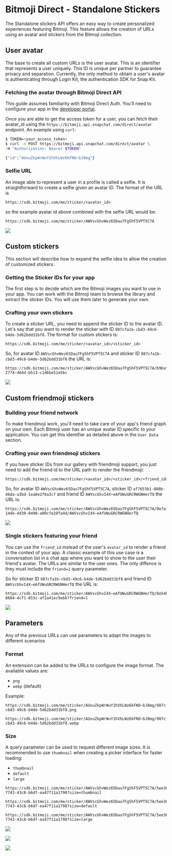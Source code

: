 # Bitmoji Direct - Standalone Stickers

The Standalone stickers API offers an easy way to create personalized experiences featuring Bitmoji. This feature allows the creation of URLs using an avatar and stickers from the Bitmoji collection.

## User avatar

The base to create all custom URLs is the user avatar. This is an identifier that represents a user uniquely. This ID is unique per partner to guarantee privacy and separation. Currently, the only method to obtain a user's avatar is authenticating through Login Kit, the authentication SDK for Snap Kit.

### Fetching the avatar through Bitmoji Direct API

This guide assumes familiarity with Bitmoji Direct Auth. You'll need to configure your app in the [developer portal](https://snapkit.com/docs/developer-portal).

Once you are able to get the access token for a user, you can fetch their avatar_id using the `https://bitmoji.api.snapchat.com/direct/avatar` endpoint. An example using `curl`:

```bash
$ TOKEN=<your_access_token>
$ curl -X POST https://bitmoji.api.snapchat.com/direct/avatar \
-H "Authorization: Bearer $TOKEN"

{"id":"AUxuZkpWrWuY1hVhLWz6kFNO~bJ8mg"}
```

### Selfie URL

An image able to represent a user in a profile is called a selfie. It is straightforward to create a selfie given an avatar ID. The format of the URL is

```
https://sdk.bitmoji.com/me/sticker/<avatar_id>
```

so the example avatar id above combined with the selfie URL would be:

```
https://sdk.bitmoji.com/me/sticker/AWVscGhvWez65Dau7FgShF5VPT5C7A
```

![](https://sdk.bitmoji.com/me/sticker/AWVscGhvWez65Dau7FgShF5VPT5C7A)


## Custom stickers

This section will describe how to expand the selfie idea to allow the creation of customized stickers.

### Getting the Sticker IDs for your app

The first step is to decide which are the Bitmoji images you want to use in your app. You can work with the Bitmoji team to browse the library and extract the sticker IDs. You will use them later to generate your own.

### Crafting your own stickers

To create a sticker URL, you need to append the sticker ID to the avatar ID. Let's say that you want to render the sticker with ID `987cfa1b-cbd3-49c6-b4de-5d62bdd31bf8`. The format for custom stickers is:

```
https://sdk.bitmoji.com/me/sticker/<avatar_id>/<sticker_id>
```

So, for avatar ID `AWVscGhvWez65Dau7FgShF5VPT5C7A` and sticker ID `987cfa1b-cbd3-49c6-b4de-5d62bdd31bf8` the URL is:

```
https://sdk.bitmoji.com/me/sticker/AWVscGhvWez65Dau7FgShF5VPT5C7A/b9baff8d-2774-464d-b513-c1d6be51e56c
```

![](https://sdk.bitmoji.com/me/sticker/AWVscGhvWez65Dau7FgShF5VPT5C7A/b9baff8d-2774-464d-b513-c1d6be51e56c)

## Custom friendmoji stickers

### Building your friend network

To make friendmoji work, you'll need to take care of your app's friend graph on your own. Each Bitmoji user has an unique avatar ID specific to your application. You can get this identifier as detailed above in the `User Data` section.

### Crafting your own friendmoji stickers
If you have sticker IDs from our gallery with friendmoji support, you just need to add the friend id to the URL path to render the friendmoji:

```
https://sdk.bitmoji.com/me/sticker/<avatar_id>/<sticker_id>/<friend_id>
```

So, for avatar ID `AWVscGhvWez65Dau7FgShF5VPT5C7A`, sticker ID `af7653b1-080b-4bda-a3bd-1ea8e2f6a3cf` and friend ID `AWVscGhvI4X~eAfUWuGRCRWGNHerTQ` the URL is:

```
https://sdk.bitmoji.com/me/sticker/AWVscGhvWez65Dau7FgShF5VPT5C7A/0e7afb8b-14de-4d30-8498-a00cfe20fa4d/AWVscGhvI4X~eAfUWuGRCRWGNHerTQ
```

![](https://sdk.bitmoji.com/me/sticker/AWVscGhvWez65Dau7FgShF5VPT5C7A/0e7afb8b-14de-4d30-8498-a00cfe20fa4d/AWVscGhvI4X~eAfUWuGRCRWGNHerTQ)

### Single stickers featuring your friend

You can use the `friend_id` instead of the user's `avatar_id` to render a friend in the context of your app. A classic example of this use case is a conversation list in a chat app where you want to show to the user their friend's avatar. The URLs are similar to the user ones. The only diffence is they must include the `friend=1` query parameter.

So for sticker ID `987cfa1b-cbd3-49c6-b4de-5d62bdd31bf8` and friend ID `AWVscGhvI4X~eAfUWuGRCRWGNHerTQ` the URL is:
```
https://sdk.bitmoji.com/me/sticker/AWVscGhvI4X~eAfUWuGRCRWGNHerTQ/8e540795-8684-4cf1-853c-af2a41ec9abb?friend=1
```

![](https://sdk.bitmoji.com/me/sticker/AWVscGhvI4X~eAfUWuGRCRWGNHerTQ/8e540795-8684-4cf1-853c-af2a41ec9abb?friend=1)

## Parameters

Any of the previous URLs can use parameters to adapt the images to different scenarios

### Format

An extension can be added to the URLs to configure the image format. The available values are:
- `png`
- `webp` (default)

Example:

```
https://sdk.bitmoji.com/me/sticker/AUxuZkpWrWuY1hVhLWz6kFNO~bJ8mg/987cfa1b-cbd3-49c6-b4de-5d62bdd31bf8.png

https://sdk.bitmoji.com/me/sticker/AUxuZkpWrWuY1hVhLWz6kFNO~bJ8mg/987cfa1b-cbd3-49c6-b4de-5d62bdd31bf8.webp
```

### Size

A query parameter can be used to request different image sizes. It is recommended to use `thumbnail` when creating a picker interface for faster loading:
- `thumbnail`
- `default`
- `large`

```
https://sdk.bitmoji.com/me/sticker/AWVscGhvWez65Dau7FgShF5VPT5C7A/5ee3832d-7743-43c8-b6d7-ea47f11a1798?size=thumbnail

https://sdk.bitmoji.com/me/sticker/AWVscGhvWez65Dau7FgShF5VPT5C7A/5ee3832d-7743-43c8-b6d7-ea47f11a1798?size=default

https://sdk.bitmoji.com/me/sticker/AWVscGhvWez65Dau7FgShF5VPT5C7A/5ee3832d-7743-43c8-b6d7-ea47f11a1798?size=large
```

![](https://sdk.bitmoji.com/me/sticker/AWVscGhvWez65Dau7FgShF5VPT5C7A/5ee3832d-7743-43c8-b6d7-ea47f11a1798?size=thumbnail)

![](https://sdk.bitmoji.com/me/sticker/AWVscGhvWez65Dau7FgShF5VPT5C7A/5ee3832d-7743-43c8-b6d7-ea47f11a1798?size=default)

![](https://sdk.bitmoji.com/me/sticker/AWVscGhvWez65Dau7FgShF5VPT5C7A/5ee3832d-7743-43c8-b6d7-ea47f11a1798?size=large)
